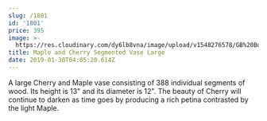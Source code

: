 ```yaml
---
slug: /1801
id: '1801'
price: 395
image: >-
  https://res.cloudinary.com/dy6lb8vna/image/upload/v1548276578/GB%20Bowlworks%20Gallery/DSC_1963a.jpg
title: Maple and Cherry Segmented Vase Large
date: 2019-01-30T04:05:20.614Z
---
```

A large Cherry and Maple vase consisting of 388 individual segments of wood. Its height is 13" and its diameter is 12".  The beauty of Cherry will continue to darken as time goes by producing a rich petina contrasted by the light Maple.
